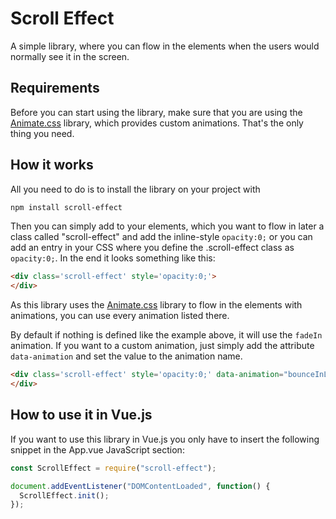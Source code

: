 # Scroll Effect
A simple library, where you can flow in the elements when the users would normally see it in the screen.

## Requirements
Before you can start using the library, make sure that you are using the [Animate.css](https://daneden.github.io/animate.css/) library, which provides custom animations. That's the only thing you need.

## How it works
All you need to do is to install the library on your project with

```bash
npm install scroll-effect
```

Then you can simply add to your elements, which you want to flow in later a class called "scroll-effect" and add the inline-style `opacity:0;` or you can add an entry in your CSS where you define the .scroll-effect class as `opacity:0;`. In the end it looks something like this:

```html
<div class='scroll-effect' style='opacity:0;'>
</div>
```

As this library uses the [Animate.css](https://daneden.github.io/animate.css/) library to flow in the elements with animations, you can use every animation listed there.

By default if nothing is defined like the example above, it will use the `fadeIn` animation. If you want to a custom animation, just simply add the attribute `data-animation` and set the value to the animation name.

```html
<div class='scroll-effect' style='opacity:0;' data-animation="bounceInLeft">
</div>
```

## How to use it in Vue.js
If you want to use this library in Vue.js you only have to insert the following snippet in the App.vue JavaScript section:

```javascript
const ScrollEffect = require("scroll-effect");

document.addEventListener("DOMContentLoaded", function() {
  ScrollEffect.init();
});
```
